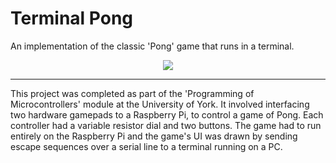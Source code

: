 # Terminal Pong
An implementation of the classic 'Pong' game that runs in a terminal.

<p align="center">
   <img src="https://github.com/lbowes/ascii_pong/blob/master/gifs/gameplay.gif">
</p>

***

This project was completed as part of the 'Programming of Microcontrollers' module at the University of York. It involved interfacing two hardware gamepads to a Raspberry Pi, to control a game of Pong.
Each controller had a variable resistor dial and two buttons. The game had to run entirely on the Raspberry Pi and the game's UI was drawn by sending escape sequences over a serial line to a terminal running on a PC.
